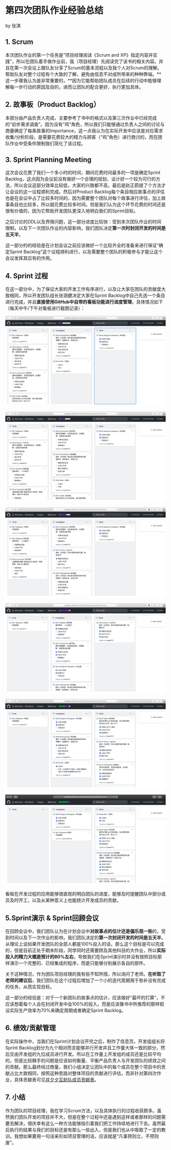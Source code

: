 # 第四次团队作业经验总结

by 张淇

## 1. Scrum

本次团队作业的第一个任务是“项目经理阅读《Scrum and XP》指定内容并实践”，所以在团队着手做作业前，我（项目经理）先阅读完了该书的相关内容。并且在第一次会议上跟队友分享了Scrum的基本流程以及我个人对Scrum的理解。帮助队友对整个过程有个大致的了解，避免由信息不对成所带来的种种弊端。**这一步骤我认为是非常重要的，**因为它能帮助团队成员在后续的行动中能够理解每一步行动的原因及目的，进而让团队的配合更好，执行更加具体。



## 2. 故事板（Product Backlog）

本部分由产品负责人完成，主要参考了书中的格式以及第三次作业中已经完成的“初步需求调查”。因为没有“鸡”角色，所以我们只能够通过负责人之间的讨论与商量确定了每条故事的Importance，这一点我认为在实际开发中应该是对应需求收集/分析阶段，是需要花费较大的精力与顾客（“鸡”角色）进行商讨的，而在团队作业中受条件限制我们简化了该过程。



## 3. Sprint Planning Meeting 

这次会议花费了我们一个多小时的时间，期间花费时间最多的一项是确定Sprint Backlog，这点因为会议前没有做好一个合理的规划、设计好一个较为可行的方法，所以会议这部分效率比较低，大家的兴致都不高，最后是赵正蔚提了个方法才让会议的这一议程顺利完成。然后对Product Backlog每个条目相应故事点的评估也是在会议中占了比较多时间的，因为需要整个团队对每个故事进行评估，加上故事条目也比较多，所以就花费比较多时间。但是我们认为这个环节花费的时间还是很有价值的，因为它帮助开发团队更深入地明白我们的Sprint目标。

之后讨论的DDL以及界限问题，这一部分进度比较快：受到本次团队作业的时间限制，以及下一次团队作业的内容影响，我们团队决定**第一次时封闭开发的时间是五天半**。

这一部分的的经验是在计划会议之前应该做好一个比较齐全的准备来进行保证“确定Sprint Backlog”这个议程顺利进行，以及需要整个团队的积极参与才能让这个会议发挥其应有的作用。



## 4. Sprint 过程

在这一部分中，为了保证大家的开发工作有序进行，以及让大家在团队的贡献度大致相同，所以开发团队组长张涵健决定大家在Sprint Backlog中自己先选一个条目进行完成，并且**直接使用GitHub中自带的看板功能进行进度管理**，具体情况如下（每天中午/下午对看板进行截图记录）：

![](../images/kanban1.png)

![](../images/kanban2.png)

![](../images/kanban3.png)

![](../images/kanban4.png)

![](../images/kanban5.png)

![](../images/kanban6.png)

看板在开发过程的应用能够很直观的明白团队的进度，能够及时提醒团队中部分成员及时开工，以及从某种意义上也能统计开发成员的贡献。



## 5.Sprint演示 & Sprint回顾会议

在回顾会议中，我们团队认为在计划会议中**对故事点的估计还是偏乐观一些**的，受到时间以及下一次作业的影响，我们团队决定的**第一次封闭开发的时间是五天半**。从理论上说如果开发团队的全部人都是100%投入的话，那么这个目标是可以完成的，但是目前正处于期末阶段，同学同时还需要顾及其他科目的大作业，所以**实际投入的精力大概是预计的80%左右**，导致我们在Sprint演示时并没有按照目标那样演示一个完整的、已经集成的程序，而是只能够分别展示各自的部件。

关于这种情况，作为团队项目经理的我有些不知所措，所以询问了老师。**在听取了老师的建议后**，我们团队在这个过程后增加了一个小的迭代周期用于弥补没有完成的任务，从而实现目标。

这一部分的经验是：对于一个新团队的故事点的估计，应该做好“最坏的打算”，不应该想着每个人会在封闭开发中会100%的投入，而是应该像书中所推荐的那样假设实际生产效率为70%来确定周期或者确定Sprint Backlog。



## 6. 绩效/贡献管理

在实际操作中，当我们在Sprint计划会议开完之后，制作了信息页。开发组组长将Sprint Backlog划分为九个相对而言能够并行开发并且工作量大体一致的部分，然后交由开发组的九位成员进行开发。所以在工作量上开发组的成员还是比较平均的，但是比较棘手的问题是应该如何衡量、平衡产品负责人与开发团队的绩效之间的贡献。那么最终经过商量，我们小组决定让团队中的每个成员在整个项目中的贡献占比大致相同，按照这种思路对整体项目的贡献进行评估，而非针对第四次作业，具体贡献表可见[并夕夕互助队成员贡献表](https://www.kdocs.cn/l/shQGEAl54p32?f=101)。



## 7. 小结

作为团队的项目经理，我在学习Scrum方法，以及具体执行的过程收获颇多。虽然我们团队开发的项目并不大，但是在整个过程中还是遇到这样或者那样的问题需要去解决，很庆幸有这么一种方法能够指引着我们把工作持续地进行下去。虽然最后执行的结果与我们的目标还是有那么一些出入，但是我们也从中吸取了一定的教训。我想如果要用一句话来形如项目管理的话，应该就是“凡事预则立，不预则废”。

